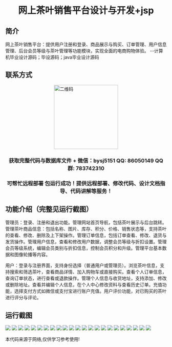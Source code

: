 <p><h1 align="center">网上茶叶销售平台设计与开发+jsp</h1></p>

## 简介
网上茶叶销售平台：提供用户注册和登录、商品展示与购买、订单管理、用户信息管理、后台会员等级与茶叶管理等功能模块，实现全面的电商购物体验。    --计算机毕业设计源码；毕设源码；java毕业设计源码


## 联系方式
<img src="https://bs-1329754181.cos.ap-shanghai.myqcloud.com/wx.jpg" alt="二维码" style="display: block; margin: 0 auto;" width="200px">
<p><h3 align="center">获取完整代码与数据库文件 + 微信：bysj5151 QQ: 86050149 QQ群: 783742310</h3></p>
<p><h3 align="center">可帮忙远程部署 包运行成功！提供远程部署、修改代码、设计文档指导、代码讲解等服务！</h3></p>

## 功能介绍（完整见运行截图）
管理员：登录、注册和退出功能。管理网站首页导航，包括茶叶展示与后台跳转。管理茶叶商品信息：包括名称、图片、库存、积分、价格、销售状态等，支持茶叶的查看、修改、删除及上下架操作。管理订单信息，包括订单查看、修改、退货与发货操作。管理用户信息，查看和修改用户数据，调整会员等级与折扣设置。管理会员等级系统，编辑会员类别与折扣信息，控制会员积分和升级。管理平台基本数据和图像轮播等内容。

用户：登录与注册界面，支持身份选择（普通用户或管理员）。浏览茶叶信息，支持搜索和筛选茶叶，查看商品详情、加入购物车或直接购买。查看个人订单信息，查询订单状态，进行查看或退款操作。管理个人信息与收货地址，支持添加、修改或删除地址。查看并编辑个人信息，在个人中心修改资料与查看历史订单。充值功能，选择支付方式如微信或支付宝进行账户充值。用户评价功能，对已购买的茶叶进行评分与评论。


## 运行截图
![](https://bs-1329754181.cos.ap-shanghai.myqcloud.com/ssm/onlineTeaSalesPlatform/img/001.jpg)
![](https://bs-1329754181.cos.ap-shanghai.myqcloud.com/ssm/onlineTeaSalesPlatform/img/002.jpg)
![](https://bs-1329754181.cos.ap-shanghai.myqcloud.com/ssm/onlineTeaSalesPlatform/img/003.jpg)
![](https://bs-1329754181.cos.ap-shanghai.myqcloud.com/ssm/onlineTeaSalesPlatform/img/004.jpg)
![](https://bs-1329754181.cos.ap-shanghai.myqcloud.com/ssm/onlineTeaSalesPlatform/img/005.jpg)
![](https://bs-1329754181.cos.ap-shanghai.myqcloud.com/ssm/onlineTeaSalesPlatform/img/006.jpg)
![](https://bs-1329754181.cos.ap-shanghai.myqcloud.com/ssm/onlineTeaSalesPlatform/img/007.jpg)
![](https://bs-1329754181.cos.ap-shanghai.myqcloud.com/ssm/onlineTeaSalesPlatform/img/008.jpg)
![](https://bs-1329754181.cos.ap-shanghai.myqcloud.com/ssm/onlineTeaSalesPlatform/img/009.jpg)
![](https://bs-1329754181.cos.ap-shanghai.myqcloud.com/ssm/onlineTeaSalesPlatform/img/010.jpg)
![](https://bs-1329754181.cos.ap-shanghai.myqcloud.com/ssm/onlineTeaSalesPlatform/img/011.jpg)
![](https://bs-1329754181.cos.ap-shanghai.myqcloud.com/ssm/onlineTeaSalesPlatform/img/012.jpg)
![](https://bs-1329754181.cos.ap-shanghai.myqcloud.com/ssm/onlineTeaSalesPlatform/img/013.jpg)
![](https://bs-1329754181.cos.ap-shanghai.myqcloud.com/ssm/onlineTeaSalesPlatform/img/014.jpg)
![](https://bs-1329754181.cos.ap-shanghai.myqcloud.com/ssm/onlineTeaSalesPlatform/img/015.jpg)
![](https://bs-1329754181.cos.ap-shanghai.myqcloud.com/ssm/onlineTeaSalesPlatform/img/016.jpg)
![](https://bs-1329754181.cos.ap-shanghai.myqcloud.com/ssm/onlineTeaSalesPlatform/img/017.jpg)
![](https://bs-1329754181.cos.ap-shanghai.myqcloud.com/ssm/onlineTeaSalesPlatform/img/018.jpg)
![](https://bs-1329754181.cos.ap-shanghai.myqcloud.com/ssm/onlineTeaSalesPlatform/img/019.jpg)
![](https://bs-1329754181.cos.ap-shanghai.myqcloud.com/ssm/onlineTeaSalesPlatform/img/020.jpg)
![](https://bs-1329754181.cos.ap-shanghai.myqcloud.com/ssm/onlineTeaSalesPlatform/img/021.jpg)
![](https://bs-1329754181.cos.ap-shanghai.myqcloud.com/ssm/onlineTeaSalesPlatform/img/022.jpg)
![](https://bs-1329754181.cos.ap-shanghai.myqcloud.com/ssm/onlineTeaSalesPlatform/img/023.jpg)

<p>本代码来源于网络,仅供学习参考使用!</p>
